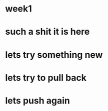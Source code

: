 # week1
# such a shit it is here
# lets try something new
# lets try to pull back
# lets push again
